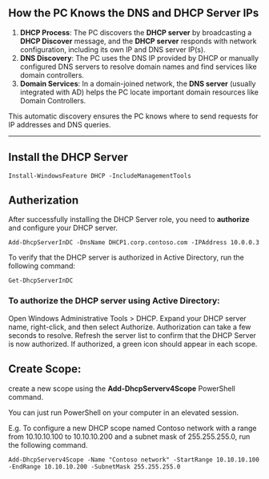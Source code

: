 ## How the PC Knows the DNS and DHCP Server IPs
1. **DHCP Process**: The PC discovers the **DHCP server** by broadcasting a **DHCP Discover** message, and the **DHCP server** responds with network configuration, including its own IP and DNS server IP(s).
2. **DNS Discovery**: The PC uses the DNS IP provided by DHCP or manually configured DNS servers to resolve domain names and find services like domain controllers.
3. **Domain Services**: In a domain-joined network, the **DNS server** (usually integrated with AD) helps the PC locate important domain resources like Domain Controllers.

This automatic discovery ensures the PC knows where to send requests for IP addresses and DNS queries.

----

## Install the DHCP Server

```
Install-WindowsFeature DHCP -IncludeManagementTools
```

## Autherization
After successfully installing the DHCP Server role, you need to **authorize** and configure your DHCP server.
```
Add-DhcpServerInDC -DnsName DHCP1.corp.contoso.com -IPAddress 10.0.0.3
```

To verify that the DHCP server is authorized in Active Directory, run the following command:
```
Get-DhcpServerInDC
```

### To authorize the DHCP server using Active Directory:

Open  Windows Administrative Tools > DHCP.
Expand your DHCP server name, right-click, and then select Authorize.
Authorization can take a few seconds to resolve. Refresh the server list to confirm that the DHCP Server is now authorized. If authorized, a green icon should appear in each scope.

## Create Scope:
create a new scope using the **Add-DhcpServerv4Scope** PowerShell command.

You can just run PowerShell on your computer in an elevated session.

E.g. To configure a new DHCP scope named Contoso network with a range from 10.10.10.100 to 10.10.10.200 and a subnet mask of 255.255.255.0, run the following command.

```
Add-DhcpServerv4Scope -Name "Contoso network" -StartRange 10.10.10.100 -EndRange 10.10.10.200 -SubnetMask 255.255.255.0
```
